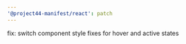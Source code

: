 ```yaml
---
'@project44-manifest/react': patch
---
```


fix: switch component style fixes for hover and active states
